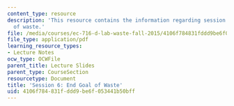 ```yaml
---
content_type: resource
description: 'This resource contains the information regarding session 6: End goal
  of waste.'
file: /media/courses/ec-716-d-lab-waste-fall-2015/4106f784831fddd9be6f053441b50bff_MITEC_716F15_Session6.pdf
file_type: application/pdf
learning_resource_types:
- Lecture Notes
ocw_type: OCWFile
parent_title: Lecture Slides
parent_type: CourseSection
resourcetype: Document
title: 'Session 6: End Goal of Waste'
uid: 4106f784-831f-ddd9-be6f-053441b50bff
---
```

